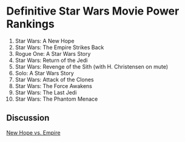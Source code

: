 # Definitive Star Wars Movie Power Rankings

1. Star Wars: A New Hope
2. Star Wars: The Empire Strikes Back
3. Rogue One: A Star Wars Story
4. Star Wars: Return of the Jedi
5. Star Wars: Revenge of the Sith (with H. Christensen on mute)
6. Solo: A Star Wars Story
7. Star Wars: Attack of the Clones
8. Star Wars: The Force Awakens
9. Star Wars: The Last Jedi
10. Star Wars: The Phantom Menace

## Discussion
[New Hope vs. Empire](new_hope_vs_empire.md)

